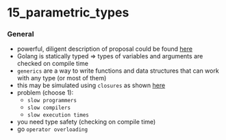 # 15_parametric_types

### General
* powerful, diligent description of proposal could be found [here](https://go.googlesource.com/proposal/+/refs/heads/master/design/43651-type-parameters.md)
* Golang is statically typed => types of variables and arguments are checked on compile time 
* `generics` are a way to write functions and data structures that can work with any type (or most of them)
* this may be simulated using `closures` as shown [here](https://medium.com/capital-one-tech/closures-are-the-generics-for-go-cb32021fb5b5)
* problem (choose 1):
    - `slow programmers`
    - `slow compilers`
    - `slow execution times`
* you need type safety (checking on compile time)
* go `operator overloading`
